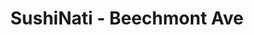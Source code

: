 ---
layout: place
title: "SushiNati - Beechmont Ave"
permalink: /ohio/cincinnati/sushinati-beechmont-ave.html
stateAbbr: OH
stateName: Ohio
cityName: Cincinnati
seo:
  name: "SushiNati - Beechmont Ave"
  type: Restaurant
  links: http://www.sushinatibeechmont.com/
description: "Looking for sushi in Cincinnati, Ohio? Check out SushiNati - Beechmont Ave for a delightful Japanese dining experience. Enjoy a variety of sushi and other di..."
place_id: ChIJg2p-BzSpQYgRPMzHw7nmnmQ
photos:
  - name: >-
      places/ChIJg2p-BzSpQYgRPMzHw7nmnmQ/photos/AeeoHcLnjW2ufuMTInpOMEjaZOoSltHOtjXjxoHEppZLAGEtEVBBl1IZO3ckHnebh4qHtotQMLuSgKGLdB3bz283w3vzTgI6pXGGNdqWs2JcAjKhUWpThytE1xxNG3laX3DPj4XMG57M5QZGm7FXJYrUp-sqRR4KP7hHTbcPyrs1icZxaBIx6C0HlBBoBScOiPiGLfKQh5fki9tFuaRhwWA9tYh-Qz64aYcX4uioGbrARJTi36c51bbJJGDQ9hBhFtNe0splp9YgkpXECqsB7ZYnk2yvC2Crk9xGJbSVqmWAP8V8210d_lEXX2MEMdGGN6jSO_mPWMMHuyCtkuZq1AdfRGuKVLpMzC4DFYJhtm4O_PtJbETmOGtnw8LmQFKtbXvGBzy7V1-CT32Rif33skWXcJ8Kb7P9mbyAIE6hqz8-UcDUv--c
    widthPx: 4800
    heightPx: 3200
    authorAttributions:
      - displayName: Chow Down
        uri: https://maps.google.com/maps/contrib/112493076625439063292
        photoUri: >-
          https://lh3.googleusercontent.com/a-/ALV-UjV8uahXz1jF11vl5fugYN3PL4oBtruUpCcYrPu0XElOhHIozqQ=s100-p-k-no-mo
    flagContentUri: >-
      https://www.google.com/local/imagery/report/?cb_client=maps_api_places.places_api&image_key=!1e10!2sCIHM0ogKEICAgID488uwgQE&hl=en-US
    googleMapsUri: >-
      https://www.google.com/maps/place//data=!3m4!1e2!3m2!1sCIHM0ogKEICAgID488uwgQE!2e10!4m2!3m1!1s0x8841a934077e6a83:0x649ee6b9c3c7cc3c
  - name: >-
      places/ChIJg2p-BzSpQYgRPMzHw7nmnmQ/photos/AeeoHcKh1DlMH9zdW7Oqfk7jhNKogTPfv8RArihRGBQxkGF3F5gMHU0qrX53a5S8uTjdSymxwcs3yAdWAn8XjdOhn0u8SEI9eyh1DmhbKZlKTRsrFOgxGdXgfE8X1_MkWxAdzukgmDkqGdbO90P74lWTpFtRSfTFwDmgEGNcQWazmI-UOJj5JK_uEUPWoGGob047Ta5C8Vxt9HdBiQXXnW102bf6cAe-UtpZNQk3dorvbeJFQfmoG2P-ELmp90tBToOprjmlstem7ExerkE2UnYJ5Mikkhc_Npvd5yWUrol7C8ZfhGz5OijWmOZL1X6c1hOiZTHBRLq07Fb6t4b4szEiakP8qktrrDww2Y-cyjrpU9MDcZOwuVYH9PFdSz9DOnvoKvDRM88lZOQB2VY_uhxDf0FUCtKG8IargqgzxTIYLtOvQCQR
    widthPx: 4800
    heightPx: 2700
    authorAttributions:
      - displayName: Christina Varnum
        uri: https://maps.google.com/maps/contrib/111253376687180998610
        photoUri: >-
          https://lh3.googleusercontent.com/a-/ALV-UjXUGk4VOGUOw-KoB7uBZF8x0w9ORSlyB6loH0CjRNmCizIKb6P6rQ=s100-p-k-no-mo
    flagContentUri: >-
      https://www.google.com/local/imagery/report/?cb_client=maps_api_places.places_api&image_key=!1e10!2sCIHM0ogKEICAgICUiuil1AE&hl=en-US
    googleMapsUri: >-
      https://www.google.com/maps/place//data=!3m4!1e2!3m2!1sCIHM0ogKEICAgICUiuil1AE!2e10!4m2!3m1!1s0x8841a934077e6a83:0x649ee6b9c3c7cc3c
  - name: >-
      places/ChIJg2p-BzSpQYgRPMzHw7nmnmQ/photos/AeeoHcJmGXgLi0tZJNhPA0OWvHE8Cy0RQXDuU2-Ilm4urSOqlo7AvQIV-Y1jS1C0VSu4mqcREvz1dW0q4RTzSHikV0IOWL2jfqhhhcLPhlH3dXK1-1Sn1uz-N_24LMPxo0-sJheNchoZkGlID-jw-kZugQHpe9JFX9cUwc8D5gkU6bTVVinXfpnw01gBtjelwyIy4XpN0ZCv6alrQU9ZBff-Gi77XERiPif-M1An8w8Ov7cCkHZR_ksva07qnBol2FQbZz6IPx-apgnldOnAZHN59SRItihOOwwjTXjFCU4XZv7MdppNXUCNhHt-FlF5NIXB00c-gWtkw5o6ZAT1Es_FPwP5ewtphgCI-KChTEDPI5zJlPy-qiB4y2PjyFQiY5rmuR0UwNIBVfrxKIIRcJ4nlY6EsfM-oacGwxAFAzcln6OB7IwT
    widthPx: 3600
    heightPx: 4800
    authorAttributions:
      - displayName: Scarlett Rose Quintana
        uri: https://maps.google.com/maps/contrib/100021624778042555227
        photoUri: >-
          https://lh3.googleusercontent.com/a-/ALV-UjUnl_EqXr-0BzqZOk9hQECvc9PQe0fxdXiT3gy4MgK6bPtmDzUrXg=s100-p-k-no-mo
    flagContentUri: >-
      https://www.google.com/local/imagery/report/?cb_client=maps_api_places.places_api&image_key=!1e10!2sCIHM0ogKEICAgICn8qTX5QE&hl=en-US
    googleMapsUri: >-
      https://www.google.com/maps/place//data=!3m4!1e2!3m2!1sCIHM0ogKEICAgICn8qTX5QE!2e10!4m2!3m1!1s0x8841a934077e6a83:0x649ee6b9c3c7cc3c
  - name: >-
      places/ChIJg2p-BzSpQYgRPMzHw7nmnmQ/photos/AeeoHcL_DkP_w6O4CP7MjDXyA7uf_V6Bj2X24KrB_ZTCoF3oZXNGQPrpxCjLR9Jy2B3cmCC_sSTBV6ge8euQm7eqRiBGOqCFB2BOEO_d9gElMyAmG8f-wF7JnCFLZ_AzGdMQqxVUvjz2H0E28nVMl93wDv89BnWjfcESKMLa_WIixw1p5b6Il59wGpNqKncGCDsZvicCbs3kVqw5rDjacQlFcn0Z_6yF9pQ4dsNuSMv4PbDpkcOQtc1qYif8RFt6PvblYpWZkgtUmUOFzXSB2N1fxZqb9qYJFHZsCaYJaqSyHqdKzVn2zjBFUN7G3ptr7tTt2nhbAFZUZi2f0B0Rkz04umFvjPsZ-uf4LVcTKLR3hL6hHoWMZ0XZF6BsrvItSzuKE4I3wIhdkewE7Ga-1QEJB8tuuy-xywlRmQeaU4SYUGrRrg
    widthPx: 2488
    heightPx: 2491
    authorAttributions:
      - displayName: Daniel Bryant
        uri: https://maps.google.com/maps/contrib/104703038874997134372
        photoUri: >-
          https://lh3.googleusercontent.com/a/ACg8ocJFtHu_XKX8rXSk4pu-b-bxqzQeXe7z3v4Wa-K1zQ7ht_qqlPb9=s100-p-k-no-mo
    flagContentUri: >-
      https://www.google.com/local/imagery/report/?cb_client=maps_api_places.places_api&image_key=!1e10!2sCIHM0ogKEICAgICKv4ztBw&hl=en-US
    googleMapsUri: >-
      https://www.google.com/maps/place//data=!3m4!1e2!3m2!1sCIHM0ogKEICAgICKv4ztBw!2e10!4m2!3m1!1s0x8841a934077e6a83:0x649ee6b9c3c7cc3c
  - name: >-
      places/ChIJg2p-BzSpQYgRPMzHw7nmnmQ/photos/AeeoHcIipCX8qeKcfJykXDJolOnxODQeBf17gmKR1_5JtVUj8Ygd-GKMidE_n0RVFNivTDf993UTf6hbjhlrVkYQn7OMcwQpuUK0AyndSivC6YK1fNGqOpqSkZFzrgtCB_QnbaUdjvZ35DR9LTfgEA81Efx9e8Yl1l4DityUiZoJ-voBRa1w7uNxLLnPNpdIYNxIfMvx3Gh8GgAqCDfRMU6BO18vwnwMgjIM7Pr7xE91eIV7_qjMCDMEliN4Gc9ekMQn35qNDA55gcvkoe3nZ_db5oaY0libSTgtctKhqwH15_P6L2tYxFk-ivI58dqH0BmlRPiK2LEdXsuNe4L31yQur1NK4Qo264gwQIx-RRs8kvhQrKs3Lekc8fu89Khj5nw0QYH4VbTQRapYeuIqe1DSG20O3efhhP7eUUz-CGFhbxrbjeCC
    widthPx: 2252
    heightPx: 4000
    authorAttributions:
      - displayName: Kae Salyers
        uri: https://maps.google.com/maps/contrib/105966264210090503681
        photoUri: >-
          https://lh3.googleusercontent.com/a-/ALV-UjX3R8lo1yPULxPMSxMfWy2JD_27PemGtfZIK4rXNWvMf00a3Zzupw=s100-p-k-no-mo
    flagContentUri: >-
      https://www.google.com/local/imagery/report/?cb_client=maps_api_places.places_api&image_key=!1e10!2sCIHM0ogKEICAgICthLLRrwE&hl=en-US
    googleMapsUri: >-
      https://www.google.com/maps/place//data=!3m4!1e2!3m2!1sCIHM0ogKEICAgICthLLRrwE!2e10!4m2!3m1!1s0x8841a934077e6a83:0x649ee6b9c3c7cc3c
  - name: >-
      places/ChIJg2p-BzSpQYgRPMzHw7nmnmQ/photos/AeeoHcJ3VU8AibHWT9hhLqXdhCh4pnD_8GW25Qe3WC77D-iuF1PqsCiNdzENgq3CggJvRp6_N6PzYH0W_j6u9eiveebPc_PUmPF-nQsO-4lenon-qfzobXmLKA3op6lBLOSbrw_9G8tvJ7ZJuzHg2xE-LFlhFSEryp9qG8uz8rIJPmDjqTj6g8Ks6OcniLr5G1sSN-DCm0EKWOKwlfGe2m1ylZkTrRgDYLkEfroCYNHcj9rFY7M4QKvmUJfJMeifA51D01YqFpDbKRqXIZLYcx55U_9FY6J4hY9vwmssvqtZ-JM13YQeIEldtxinmLuVV5sUun5ityb1432TCSSWnNN9QscRlilr3Jjz6nDEKug2YP1dHLRMBq8GnUKxgVKiNlF-kZtZ_ITjeJ42K6mXg9zjHa79NUWiGsfZ_P4VAHn6V3x9tk2z
    widthPx: 4800
    heightPx: 3200
    authorAttributions:
      - displayName: Chow Down
        uri: https://maps.google.com/maps/contrib/112493076625439063292
        photoUri: >-
          https://lh3.googleusercontent.com/a-/ALV-UjV8uahXz1jF11vl5fugYN3PL4oBtruUpCcYrPu0XElOhHIozqQ=s100-p-k-no-mo
    flagContentUri: >-
      https://www.google.com/local/imagery/report/?cb_client=maps_api_places.places_api&image_key=!1e10!2sCIHM0ogKEICAgID488vWkwE&hl=en-US
    googleMapsUri: >-
      https://www.google.com/maps/place//data=!3m4!1e2!3m2!1sCIHM0ogKEICAgID488vWkwE!2e10!4m2!3m1!1s0x8841a934077e6a83:0x649ee6b9c3c7cc3c
  - name: >-
      places/ChIJg2p-BzSpQYgRPMzHw7nmnmQ/photos/AeeoHcIUWajWrY8de7r5H4v19FryFo24m8tsEtakC9UGPaMGRC4j84SPZMeY34Unzct-cC1yWPawwc1q7QKXD_goe_uH-5CHrykkhXBdtbsbqd0etevRvsa8PBfhLycsrsTLtDsHrdOIScaQqFlb09zQDXlKOjJ8mXFAizcDAw0CTBloFyCvT-9hYAFnw7Jc5QZez0aDJRPTvJ7a52UaKGwgErTMxSjnQeS90LjgYzdR4ssTOFCPTFjYHbETIoM8iFAF7m5HzPOcL7_WK2SBvQ0qi-P7whmHDyGH6y6uHPoGGsQ35tO5aD6jdIgzWArrr3YDDOnXglEpwtUk_2kBQYkY1QbjkJ0SNfh6IgoBKfdvKWbL25bedctzIOgDxJb6d-XjmQZzg_dnidUzTKCOEyGjgTPlo9rfJGye4MyJkauM8Lk
    widthPx: 3024
    heightPx: 4032
    authorAttributions:
      - displayName: Abbey Dunham-Orth
        uri: https://maps.google.com/maps/contrib/111311144654805168318
        photoUri: >-
          https://lh3.googleusercontent.com/a-/ALV-UjWotK_L99leWrBboCJakP8fZ6ZPsaWoJnfmOD0dKB3iAM9fm7KSGQ=s100-p-k-no-mo
    flagContentUri: >-
      https://www.google.com/local/imagery/report/?cb_client=maps_api_places.places_api&image_key=!1e10!2sCIHM0ogKEICAgICZiayxdA&hl=en-US
    googleMapsUri: >-
      https://www.google.com/maps/place//data=!3m4!1e2!3m2!1sCIHM0ogKEICAgICZiayxdA!2e10!4m2!3m1!1s0x8841a934077e6a83:0x649ee6b9c3c7cc3c
  - name: >-
      places/ChIJg2p-BzSpQYgRPMzHw7nmnmQ/photos/AeeoHcLSbyWT-fawBWwkPK6N3Mn8lYGAG9MjC-PZ1p9z7T29BBNuaJKi-4vXC983_HW9901e_AyYSZvCSlUN7ucmrHA5tycq5IIKUOJMULIchpEPSnIYi6XDqDieUcXevuxO9tjQjBj3HJGBVCph-bPm1U-H0wnOM5qmV93WGw3YpYBV0hOkkQAtRY-A51Bkq-lZwvYOxLFhJBskJqA7DnL_eleMIJYynhrhCQvr4BwJLO75vd3MrogRBVF5H8Pnw7dPe--lQEDpiQz9X4e4y0dfLjS6xSWdC3JK2SUPiPXWJ10c-IfzPgfGih-izN9ftvpxN1KqdDC2zwMHArRoJ6fkVd5v0WY3xnG29DYb7p76BUtd36qIAO9EOf78a4K22Rk9LGdFaLksqJiUGjyF7l61fWcC7llQJNXf8HZ1m_1VH5dtF8Q_
    widthPx: 1868
    heightPx: 4000
    authorAttributions:
      - displayName: Gina Aills
        uri: https://maps.google.com/maps/contrib/102859175428829401346
        photoUri: >-
          https://lh3.googleusercontent.com/a-/ALV-UjUL2HzTvtHOkSutk1wSVwgRTz2RQFJUCDR7Fc0Oo4OzCUCCSMRCQA=s100-p-k-no-mo
    flagContentUri: >-
      https://www.google.com/local/imagery/report/?cb_client=maps_api_places.places_api&image_key=!1e10!2sCIHM0ogKEICAgICGhcLZvwE&hl=en-US
    googleMapsUri: >-
      https://www.google.com/maps/place//data=!3m4!1e2!3m2!1sCIHM0ogKEICAgICGhcLZvwE!2e10!4m2!3m1!1s0x8841a934077e6a83:0x649ee6b9c3c7cc3c
  - name: >-
      places/ChIJg2p-BzSpQYgRPMzHw7nmnmQ/photos/AeeoHcL_QOBi_lk_CO2ajTktIyqpbTy3Gd2HSZXD2li9gGLk6hFzzkBES2YU5qfr4APBO7wXNgyLrwdbI4Nnu6E3C6iD4CxaC692pRnWP6pTXGvmIe9vZskh_ZVg-Y7Y499ivOzq6dRItNnOHaH3kJZ1k8mJi4BBUZjLU4THf862tfBhetyRYsqJIcvWApM1_sBAjubF61Qy4jkrx7JvaZRg_DJvxjkeGPooD6yUAtu5ZN1vn1KPfcqVw_mYwN1JSaXTcuXThSuvCSTNbc2ZZijz9Cup3O8zEj2FMQH2MQB6G9zpWRIs0FAHqIjmScSdTB41_g_tEzabAwdC7G4xzGo-F5zsv3ZH-794hRoJx7geZUyKZlz3hpLw9ueyGOmjwjvkAW9BpzKcsu6624oTEnwLya6AjGWA_Tmuv3vVttzLbky_HQ
    widthPx: 3005
    heightPx: 2602
    authorAttributions:
      - displayName: Amanda Hunter
        uri: https://maps.google.com/maps/contrib/105785841944753925400
        photoUri: >-
          https://lh3.googleusercontent.com/a-/ALV-UjUg5XV7klar1JaswatVZZept78-rK6NMf21Bn3uYg6R7MrV-RwnYw=s100-p-k-no-mo
    flagContentUri: >-
      https://www.google.com/local/imagery/report/?cb_client=maps_api_places.places_api&image_key=!1e10!2sCIHM0ogKEICAgIDSwff1Iw&hl=en-US
    googleMapsUri: >-
      https://www.google.com/maps/place//data=!3m4!1e2!3m2!1sCIHM0ogKEICAgIDSwff1Iw!2e10!4m2!3m1!1s0x8841a934077e6a83:0x649ee6b9c3c7cc3c
  - name: >-
      places/ChIJg2p-BzSpQYgRPMzHw7nmnmQ/photos/AeeoHcLKhdoe-kTsLaXig2sSXrbb-Jv2rIlEomT5QjfLgJGiUfwDGbMATY7jwPp0-vgo_zwYadJMZIe0N86Qw-c4HILB_QSB7LOYZJATKvPUWJ06KuoKMvSeR8rEzGP4tY4038eEVEtx0Ogm9b3jjH9BIJUyrFtmYrrfzQvk-fSLX9b6Ayu4xXWC8e6d0OyE4dka4t0HyrbwJ0M6JFQAQwXa9myYCxOgOeEOOWcclDtogGyVt1Yt2eOMMnGKLtmZVcDugf6IKqJuIfeO6TZm8jiRI1CvHbEZlRgvIrlKd5aDs3dwTAVpT2uPCM8Zs2RZUeA9SsrECP0O6afCQOGZ7iZ53g5uxZyGjgMLJgXKuG8P6H0N8UBUDQwOg4mcclWMhD17gq0hu_3pc37kR_1I_RW4l-tStqYFfidBGFbsFEUXz3Ec21E
    widthPx: 4800
    heightPx: 2700
    authorAttributions:
      - displayName: Christina Varnum
        uri: https://maps.google.com/maps/contrib/111253376687180998610
        photoUri: >-
          https://lh3.googleusercontent.com/a-/ALV-UjXUGk4VOGUOw-KoB7uBZF8x0w9ORSlyB6loH0CjRNmCizIKb6P6rQ=s100-p-k-no-mo
    flagContentUri: >-
      https://www.google.com/local/imagery/report/?cb_client=maps_api_places.places_api&image_key=!1e10!2sCIHM0ogKEICAgICK8P-GtgE&hl=en-US
    googleMapsUri: >-
      https://www.google.com/maps/place//data=!3m4!1e2!3m2!1sCIHM0ogKEICAgICK8P-GtgE!2e10!4m2!3m1!1s0x8841a934077e6a83:0x649ee6b9c3c7cc3c
address: 7466 Beechmont Ave, Cincinnati, OH 45255, USA
street: 7466 Beechmont Ave
city: Cincinnati
state: OH
zip: '45255'
country: USA
neighborhood: Forestville
latitude: '39.074400'
longitude: '-84.349519'
accessibility_options:
  wheelchairAccessibleParking: true
  wheelchairAccessibleEntrance: true
  wheelchairAccessibleRestroom: true
  wheelchairAccessibleSeating: true
business_status: OPERATIONAL
name: SushiNati - Beechmont Ave
google_maps_links:
  directionsUri: >-
    https://www.google.com/maps/dir//''/data=!4m7!4m6!1m1!4e2!1m2!1m1!1s0x8841a934077e6a83:0x649ee6b9c3c7cc3c!3e0
  placeUri: https://maps.google.com/?cid=7250486135641066556
  writeAReviewUri: >-
    https://www.google.com/maps/place//data=!4m3!3m2!1s0x8841a934077e6a83:0x649ee6b9c3c7cc3c!12e1
  reviewsUri: >-
    https://www.google.com/maps/place//data=!4m4!3m3!1s0x8841a934077e6a83:0x649ee6b9c3c7cc3c!9m1!1b1
  photosUri: >-
    https://www.google.com/maps/place//data=!4m3!3m2!1s0x8841a934077e6a83:0x649ee6b9c3c7cc3c!10e5
primary_type: Sushi Restaurant
opening_hours:
  regular: null
  current: null
secondary_opening_hours:
  regular:
    weekdayDescriptions: null
    type: null
  current:
    weekdayDescriptions: null
    type: null
phone: (513) 231-0555
price_level: null
price_range: $10 &ndash; $20
rating: '4.1'
rating_count: 431
website: http://www.sushinatibeechmont.com/
reviews:
  - name: >-
      places/ChIJg2p-BzSpQYgRPMzHw7nmnmQ/reviews/ChRDSUhNMG9nS0VJQ0FnSUN2bUpRNBAB
    relativePublishTimeDescription: 4 months ago
    rating: 1
    text:
      text: >-
        Food was great the atmosphere was peaceful and all. What I wasn’t aware
        of was the 75 cent charge on yum yum sauce. The lady was rude about
        taking it off as I was not made aware. On another note she basically
        rushed me out the door and there was no one there. Like let me slow down
        and eat and enjoy my food in peace. Lastly she forgot what I got to
        drink and she was the one taking my order.


        I’ll take my money to yummy bowl next door instead
      languageCode: en
    originalText:
      text: >-
        Food was great the atmosphere was peaceful and all. What I wasn’t aware
        of was the 75 cent charge on yum yum sauce. The lady was rude about
        taking it off as I was not made aware. On another note she basically
        rushed me out the door and there was no one there. Like let me slow down
        and eat and enjoy my food in peace. Lastly she forgot what I got to
        drink and she was the one taking my order.


        I’ll take my money to yummy bowl next door instead
      languageCode: en
    authorAttribution:
      displayName: CEO
      uri: https://www.google.com/maps/contrib/103245901716923132703/reviews
      photoUri: >-
        https://lh3.googleusercontent.com/a-/ALV-UjUpeS74aEnDaCE8s5o2qzkR9M580CJXkWzSc-uxVP1TAnCZTENNzA=s128-c0x00000000-cc-rp-mo-ba4
    publishTime: '2024-12-07T18:34:15.194321Z'
    flagContentUri: >-
      https://www.google.com/local/review/rap/report?postId=ChRDSUhNMG9nS0VJQ0FnSUN2bUpRNBAB&d=17924085&t=1
    googleMapsUri: >-
      https://www.google.com/maps/reviews/data=!4m6!14m5!1m4!2m3!1sChRDSUhNMG9nS0VJQ0FnSUN2bUpRNBAB!2m1!1s0x8841a934077e6a83:0x649ee6b9c3c7cc3c
  - name: >-
      places/ChIJg2p-BzSpQYgRPMzHw7nmnmQ/reviews/ChdDSUhNMG9nS0VJQ0FnTURRcWVLS2tBRRAB
    relativePublishTimeDescription: a month ago
    rating: 1
    text:
      text: >-
        They cross contaminate raw sushi with fried sushi which was food for 2
        different people. The lady who claimed she was manager was very rude and
        claimed they do that not to “waste” boxes. Cross contamination is not
        good and not okay they refused to recook my order
      languageCode: en
    originalText:
      text: >-
        They cross contaminate raw sushi with fried sushi which was food for 2
        different people. The lady who claimed she was manager was very rude and
        claimed they do that not to “waste” boxes. Cross contamination is not
        good and not okay they refused to recook my order
      languageCode: en
    authorAttribution:
      displayName: Lz ZZ
      uri: https://www.google.com/maps/contrib/106285524121060283702/reviews
      photoUri: >-
        https://lh3.googleusercontent.com/a/ACg8ocJ-stIo9yxjjjYQ8JiSetSG5fM7tU1bqNAlXKbOTCmLaCtmbA=s128-c0x00000000-cc-rp-mo
    publishTime: '2025-03-12T01:27:05.347526Z'
    flagContentUri: >-
      https://www.google.com/local/review/rap/report?postId=ChdDSUhNMG9nS0VJQ0FnTURRcWVLS2tBRRAB&d=17924085&t=1
    googleMapsUri: >-
      https://www.google.com/maps/reviews/data=!4m6!14m5!1m4!2m3!1sChdDSUhNMG9nS0VJQ0FnTURRcWVLS2tBRRAB!2m1!1s0x8841a934077e6a83:0x649ee6b9c3c7cc3c
  - name: >-
      places/ChIJg2p-BzSpQYgRPMzHw7nmnmQ/reviews/ChZDSUhNMG9nS0VJQ0FnSUNuOHFUWEpREAE
    relativePublishTimeDescription: 6 months ago
    rating: 4
    text:
      text: >-
        Sushinati was a fantastic dining experience! The ramen they serve is
        hands down the best I’ve had in a long time—rich, flavorful, and
        absolutely satisfying. I also loved the sushi; it was fresh and
        perfectly prepared. I highly recommend trying the Beechmont Roll, which
        was incredibly delicious. The only downside is that the location is
        pretty cramped, with limited seating, but the quality of the food
        definitely makes it worth it. The server was very friendly and made us
        feel welcome. If you visit, definitely try the ramen—it’s the best
        you'll ever have!
      languageCode: en
    originalText:
      text: >-
        Sushinati was a fantastic dining experience! The ramen they serve is
        hands down the best I’ve had in a long time—rich, flavorful, and
        absolutely satisfying. I also loved the sushi; it was fresh and
        perfectly prepared. I highly recommend trying the Beechmont Roll, which
        was incredibly delicious. The only downside is that the location is
        pretty cramped, with limited seating, but the quality of the food
        definitely makes it worth it. The server was very friendly and made us
        feel welcome. If you visit, definitely try the ramen—it’s the best
        you'll ever have!
      languageCode: en
    authorAttribution:
      displayName: Scarlett Rose Quintana
      uri: https://www.google.com/maps/contrib/100021624778042555227/reviews
      photoUri: >-
        https://lh3.googleusercontent.com/a-/ALV-UjUnl_EqXr-0BzqZOk9hQECvc9PQe0fxdXiT3gy4MgK6bPtmDzUrXg=s128-c0x00000000-cc-rp-mo-ba4
    publishTime: '2024-09-24T16:58:57.965998Z'
    flagContentUri: >-
      https://www.google.com/local/review/rap/report?postId=ChZDSUhNMG9nS0VJQ0FnSUNuOHFUWEpREAE&d=17924085&t=1
    googleMapsUri: >-
      https://www.google.com/maps/reviews/data=!4m6!14m5!1m4!2m3!1sChZDSUhNMG9nS0VJQ0FnSUNuOHFUWEpREAE!2m1!1s0x8841a934077e6a83:0x649ee6b9c3c7cc3c
  - name: >-
      places/ChIJg2p-BzSpQYgRPMzHw7nmnmQ/reviews/ChdDSUhNMG9nS0VJQ0FnSUNSeWRuUnR3RRAB
    relativePublishTimeDescription: 11 months ago
    rating: 5
    text:
      text: >-
        This was so yummy! I had never l been here but my friends wanted sushi
        so we came here. I don't like sushi. I got the chicken fried rice stone
        bowl with a said of teriyaki. Came with the standard house salad. Very
        delicious!! Definitely want to come again. Stone bowl was $15. Not sure
        what my friends paid for their sushi but it looked awesome and they
        enjoyed it. This place gets really cramped when busy. Very small dining
        area with limited seating and tables are close together. There are a few
        outdoor seating tables if you would rather eat outside on a nice day.


        Update: I finally tried sushi....and I loved it! I noticed they had deep
        fried options on their menu so I took the plunge. I believe I got the
        Sunday morning. It was salmon in the sushi, deep fried and drizzled with
        eel sauce. Will definitely have to try more of the deep fried options.


        Edit: Each time has been great except we went over the weekend and
        Mikaila the server was not friendly and provided poor service. We
        overheard the table next to us mention she was rude to them as well. I
        hope to not see her next time I come back. I do not want her as my
        server.
      languageCode: en
    originalText:
      text: >-
        This was so yummy! I had never l been here but my friends wanted sushi
        so we came here. I don't like sushi. I got the chicken fried rice stone
        bowl with a said of teriyaki. Came with the standard house salad. Very
        delicious!! Definitely want to come again. Stone bowl was $15. Not sure
        what my friends paid for their sushi but it looked awesome and they
        enjoyed it. This place gets really cramped when busy. Very small dining
        area with limited seating and tables are close together. There are a few
        outdoor seating tables if you would rather eat outside on a nice day.


        Update: I finally tried sushi....and I loved it! I noticed they had deep
        fried options on their menu so I took the plunge. I believe I got the
        Sunday morning. It was salmon in the sushi, deep fried and drizzled with
        eel sauce. Will definitely have to try more of the deep fried options.


        Edit: Each time has been great except we went over the weekend and
        Mikaila the server was not friendly and provided poor service. We
        overheard the table next to us mention she was rude to them as well. I
        hope to not see her next time I come back. I do not want her as my
        server.
      languageCode: en
    authorAttribution:
      displayName: Kae Salyers
      uri: https://www.google.com/maps/contrib/105966264210090503681/reviews
      photoUri: >-
        https://lh3.googleusercontent.com/a-/ALV-UjX3R8lo1yPULxPMSxMfWy2JD_27PemGtfZIK4rXNWvMf00a3Zzupw=s128-c0x00000000-cc-rp-mo-ba5
    publishTime: '2024-05-05T21:56:39.268694Z'
    flagContentUri: >-
      https://www.google.com/local/review/rap/report?postId=ChdDSUhNMG9nS0VJQ0FnSUNSeWRuUnR3RRAB&d=17924085&t=1
    googleMapsUri: >-
      https://www.google.com/maps/reviews/data=!4m6!14m5!1m4!2m3!1sChdDSUhNMG9nS0VJQ0FnSUNSeWRuUnR3RRAB!2m1!1s0x8841a934077e6a83:0x649ee6b9c3c7cc3c
  - name: >-
      places/ChIJg2p-BzSpQYgRPMzHw7nmnmQ/reviews/ChdDSUhNMG9nS0VJQ0FnSUNmbmNXZzVRRRAB
    relativePublishTimeDescription: 3 months ago
    rating: 5
    text:
      text: >-
        Me and my husband ate here for our anniversary and it was amazing. The
        air force was AMAZING. We both got the Ramen also and it was hot and so
        yummy! I highly recommend eating here!! Great food!
      languageCode: en
    originalText:
      text: >-
        Me and my husband ate here for our anniversary and it was amazing. The
        air force was AMAZING. We both got the Ramen also and it was hot and so
        yummy! I highly recommend eating here!! Great food!
      languageCode: en
    authorAttribution:
      displayName: Alexis Braswell
      uri: https://www.google.com/maps/contrib/108338897947196244141/reviews
      photoUri: >-
        https://lh3.googleusercontent.com/a/ACg8ocJcVn0liTvg8bS3RTYfFosOwVeEUydozerOgvIgR3iYLhJxjQ=s128-c0x00000000-cc-rp-mo
    publishTime: '2024-12-31T19:20:21.167267Z'
    flagContentUri: >-
      https://www.google.com/local/review/rap/report?postId=ChdDSUhNMG9nS0VJQ0FnSUNmbmNXZzVRRRAB&d=17924085&t=1
    googleMapsUri: >-
      https://www.google.com/maps/reviews/data=!4m6!14m5!1m4!2m3!1sChdDSUhNMG9nS0VJQ0FnSUNmbmNXZzVRRRAB!2m1!1s0x8841a934077e6a83:0x649ee6b9c3c7cc3c
parking_options:
  freeParkingLot: true
  freeStreetParking: true
  valetParking: false
payment_options:
  acceptsCreditCards: true
  acceptsDebitCards: true
  acceptsCashOnly: false
  acceptsNfc: true
allow_dogs: null
curbside_pickup: true
delivery: true
dine_in: true
good_for_children: true
good_for_groups: null
good_for_sports: null
live_music: null
menu_for_children: null
outdoor_seating: true
reservable: true
restroom: true
serves_beer: true
serves_breakfast: null
serves_brunch: null
serves_cocktails: null
serves_coffee: true
serves_dinner: true
serves_dessert: true
serves_lunch: true
serves_vegetarian_food: true
serves_wine: true
takeout: true
summary: null

---